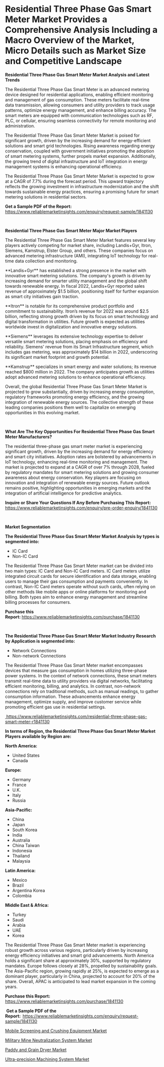 <p><h1>Residential Three Phase Gas Smart Meter Market Provides a Comprehensive Analysis Including a Macro Overview of the Market, Micro Details such as Market Size and Competitive Landscape</h1></p><p><strong>Residential Three Phase Gas Smart Meter Market Analysis and Latest Trends</strong></p>
<p><p>The Residential Three Phase Gas Smart Meter is an advanced metering device designed for residential applications, enabling efficient monitoring and management of gas consumption. These meters facilitate real-time data transmission, allowing consumers and utility providers to track usage patterns, optimize energy management, and enhance billing accuracy. The smart meters are equipped with communication technologies such as RF, PLC, or cellular, ensuring seamless connectivity for remote monitoring and administration.</p><p>The Residential Three Phase Gas Smart Meter Market is poised for significant growth, driven by the increasing demand for energy-efficient solutions and smart grid technologies. Rising awareness regarding energy conservation, coupled with government initiatives promoting the adoption of smart metering systems, further propels market expansion. Additionally, the growing trend of digital infrastructure and IoT integration in energy management systems is enhancing operational efficiency.</p><p>The Residential Three Phase Gas Smart Meter Market is expected to grow at a CAGR of 7.7% during the forecast period. This upward trajectory reflects the growing investment in infrastructure modernization and the shift towards sustainable energy practices, ensuring a promising future for smart metering solutions in residential sectors.</p></p>
<p><strong>Get a Sample PDF of the Report:&nbsp;</strong> <a href="https://www.reliablemarketinsights.com/enquiry/request-sample/1841130?utm_campaign=2280&utm_medium=2&utm_source=Github&utm_content=ia&utm_term=12042025&utm_id=residential-three-phase-gas-smart-meter">https://www.reliablemarketinsights.com/enquiry/request-sample/1841130</a></p>
<p>&nbsp;</p>
<p><strong>Residential Three Phase Gas Smart Meter Major Market Players</strong></p>
<p><p>The Residential Three Phase Gas Smart Meter Market features several key players actively competing for market share, including Landis+Gyr, Itron, Siemens, Kamstrup, Elster Group, and others. These companies focus on advanced metering infrastructure (AMI), integrating IoT technology for real-time data collection and monitoring.</p><p>**Landis+Gyr** has established a strong presence in the market with innovative smart metering solutions. The company's growth is driven by increasing demand for smarter utility management and the global shift towards renewable energy. In fiscal 2022, Landis+Gyr reported sales revenue of approximately $1.5 billion, positioning itself for further expansion as smart city initiatives gain traction.</p><p>**Itron** is notable for its comprehensive product portfolio and commitment to sustainability. Itron’s revenue for 2022 was around $2.5 billion, reflecting strong growth driven by its focus on smart technology and digital transformation in utilities. Future growth is expected as utilities worldwide invest in digitalization and innovative energy solutions.</p><p>**Siemens** leverages its extensive technology expertise to deliver versatile smart metering solutions, placing emphasis on efficiency and reliability. Siemens' revenue from its Smart Infrastructure segment, which includes gas metering, was approximately $14 billion in 2022, underscoring its significant market footprint and growth potential.</p><p>**Kamstrup** specializes in smart energy and water solutions; its revenue reached $800 million in 2022. The company anticipates growth as utilities adopt advanced metering solutions to enhance operational efficiency.</p><p>Overall, the global Residential Three Phase Gas Smart Meter Market is projected to grow substantially, driven by increasing energy consumption, regulatory frameworks promoting energy efficiency, and the growing integration of renewable energy sources. The collective strength of these leading companies positions them well to capitalize on emerging opportunities in this evolving market.</p></p>
<p>&nbsp;</p>
<p><strong>What Are The Key Opportunities For Residential Three Phase Gas Smart Meter Manufacturers?</strong></p>
<p><p>The residential three-phase gas smart meter market is experiencing significant growth, driven by the increasing demand for energy efficiency and smart city initiatives. Adoption rates are bolstered by advancements in IoT technology, enhancing real-time monitoring and management. The market is projected to expand at a CAGR of over 7% through 2028, fueled by regulatory mandates for smart metering solutions and growing consumer awareness about energy conservation. Key players are focusing on innovation and integration of renewable energy sources. Future outlook remains positive, highlighting opportunities in emerging markets and the integration of artificial intelligence for predictive analytics.</p></p>
<p><strong>Inquire or Share Your Questions If Any Before Purchasing This Report:</strong> <a href="https://www.reliablemarketinsights.com/enquiry/pre-order-enquiry/1841130?utm_campaign=2280&utm_medium=2&utm_source=Github&utm_content=ia&utm_term=12042025&utm_id=residential-three-phase-gas-smart-meter">https://www.reliablemarketinsights.com/enquiry/pre-order-enquiry/1841130</a></p>
<p>&nbsp;</p>
<p><strong>Market Segmentation</strong></p>
<p><strong>The Residential Three Phase Gas Smart Meter Market Analysis by types is segmented into:</strong></p>
<p><ul><li>IC Card</li><li>Non-IC Card</li></ul></p>
<p><p>The Residential Three Phase Gas Smart Meter market can be divided into two main types: IC Card and Non-IC Card meters. IC Card meters utilize integrated circuit cards for secure identification and data storage, enabling users to manage their gas consumption and payments conveniently. In contrast, Non-IC Card meters operate without such cards, often relying on other methods like mobile apps or online platforms for monitoring and billing. Both types aim to enhance energy management and streamline billing processes for consumers.</p></p>
<p><strong>Purchase this Report:&nbsp;</strong><a href="https://www.reliablemarketinsights.com/purchase/1841130?utm_campaign=2280&utm_medium=2&utm_source=Github&utm_content=ia&utm_term=12042025&utm_id=residential-three-phase-gas-smart-meter">https://www.reliablemarketinsights.com/purchase/1841130</a></p>
<p>&nbsp;</p>
<p><strong>The Residential Three Phase Gas Smart Meter Market Industry Research by Application is segmented into:</strong></p>
<p><ul><li>Network Connections</li><li>Non-network Connections</li></ul></p>
<p><p>The Residential Three Phase Gas Smart Meter market encompasses devices that measure gas consumption in homes utilizing three-phase power systems. In the context of network connections, these smart meters transmit real-time data to utility providers via digital networks, facilitating efficient monitoring, billing, and analytics. In contrast, non-network connections rely on traditional methods, such as manual readings, to gather consumption information. These advancements enhance energy management, optimize supply, and improve customer service while promoting efficient gas use in residential settings.</p></p>
<p><a href="https://www.reliablemarketinsights.com/residential-three-phase-gas-smart-meter-r1841130?utm_campaign=2280&utm_medium=2&utm_source=Github&utm_content=ia&utm_term=12042025&utm_id=residential-three-phase-gas-smart-meter">&nbsp;https://www.reliablemarketinsights.com/residential-three-phase-gas-smart-meter-r1841130</a></p>
<p><strong>In terms of Region, the Residential Three Phase Gas Smart Meter Market Players available by Region are:</strong></p>
<p>
    <p> <strong> North America: </strong>
        <ul>
            <li>United States</li>
            <li>Canada</li>
        </ul>
        </p> 
    <p> <strong> Europe: </strong>
        <ul>
            <li>Germany</li>
            <li>France</li>
            <li>U.K.</li>
            <li>Italy</li>
            <li>Russia</li>
        </ul>
        </p> 
    <p> <strong> Asia-Pacific: </strong>
        <ul>
            <li>China</li>
            <li>Japan</li>
            <li>South Korea</li>
            <li>India</li>
            <li>Australia</li>
            <li>China Taiwan</li>
            <li>Indonesia</li>
            <li>Thailand</li>
            <li>Malaysia</li>
        </ul>
        </p> 
    <p> <strong> Latin America: </strong>
        <ul>
            <li>Mexico</li>
            <li>Brazil</li>
            <li>Argentina Korea</li>
            <li>Colombia</li>
        </ul>
        </p> 
    <p> <strong> Middle East & Africa: </strong>
        <ul>
            <li>Turkey</li>
            <li>Saudi</li>
            <li>Arabia</li>
            <li>UAE</li>
            <li>Korea</li>
        </ul>
    </p>
    </p>
<p><p>The Residential Three Phase Gas Smart Meter market is experiencing robust growth across various regions, particularly driven by increasing energy efficiency initiatives and smart grid advancements. North America holds a significant share at approximately 30%, supported by regulatory mandates. Europe follows closely at 28%, propelled by sustainability goals. The Asia-Pacific region, growing rapidly at 25%, is expected to emerge as a dominant player, particularly in China, projected to account for 20% of the share. Overall, APAC is anticipated to lead market expansion in the coming years.</p></p>
<p><strong>Purchase this Report: </strong><a href="https://www.reliablemarketinsights.com/purchase/1841130?utm_campaign=2280&utm_medium=2&utm_source=Github&utm_content=ia&utm_term=12042025&utm_id=residential-three-phase-gas-smart-meter">https://www.reliablemarketinsights.com/purchase/1841130</a></p>
<p>&nbsp;<strong>Get a Sample PDF of the Report:&nbsp;&nbsp;</strong><a href="https://www.reliablemarketinsights.com/enquiry/request-sample/1841130?utm_campaign=2280&utm_medium=2&utm_source=Github&utm_content=ia&utm_term=12042025&utm_id=residential-three-phase-gas-smart-meter">https://www.reliablemarketinsights.com/enquiry/request-sample/1841130</a></p>
<p><strong></strong></p>
<p><p><a href="https://github.com/BrandonBrown3773/Market-Research-Report-List-1/blob/main/mobile-screening-and-crushing-equipment-market.md?utm_campaign=2280&utm_medium=2&utm_source=Github&utm_content=ia&utm_term=12042025&utm_id=residential-three-phase-gas-smart-meter">Mobile Screening and Crushing Equipment Market</a></p><p><a href="https://github.com/sleeprudantf/Market-Research-Report-List-1/blob/main/military-mine-neutralization-system-market.md?utm_campaign=2280&utm_medium=2&utm_source=Github&utm_content=ia&utm_term=12042025&utm_id=residential-three-phase-gas-smart-meter">Military Mine Neutralization System Market</a></p><p><a href="https://github.com/kakeryttri0c/Market-Research-Report-List-1/blob/main/paddy-and-grain-dryer-market.md?utm_campaign=2280&utm_medium=2&utm_source=Github&utm_content=ia&utm_term=12042025&utm_id=residential-three-phase-gas-smart-meter">Paddy and Grain Dryer Market</a></p><p><a href="https://github.com/andulanick3/Market-Research-Report-List-1/blob/main/ultra-precision-machining-system-market.md?utm_campaign=2280&utm_medium=2&utm_source=Github&utm_content=ia&utm_term=12042025&utm_id=residential-three-phase-gas-smart-meter">Ultra-precision Machining System Market</a></p></p>